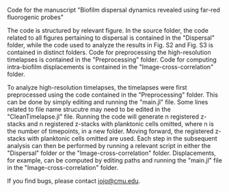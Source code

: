 Code for the manuscript "Biofilm dispersal dynamics revealed using far-red fluorogenic probes"

The code is structured by relevant figure. In the source folder, the code related to all figures pertaining to dispersal is contained in the "Dispersal" folder, while the code used to analyze the results in Fig. S2 and Fig. S3 is contained in distinct folders. Code for preprocessing the high-resolution timelapses is contained in the "Preprocessing" folder. Code for computing intra-biofilm displacements is contained in the "Image-cross-correlation" folder.

To analyze high-resolution timelapses, the timelapses were first preprocessed using the code contained in the "Preprocessing" folder. This can be done by simply editing and running the "main.jl" file. Some lines related to file name strucutre may need to be edited in the "CleanTimelapse.jl" file. Running the code will generate n registered z-stacks and n registered z-stacks with planktonic cells omitted, where n is the number of timepoints, in a new folder. Moving
forward, the registered z-stacks with planktonic cells omitted are used. Each step in the subsequent analysis can then be performed by running a relevant script in either the "Dispersal" folder or the "Image-cross-correlation" folder. Displacements, for example, can be computed by editing paths and running the "main.jl" file in the "Image-cross-correlation" folder.

If you find bugs, please contact jojo@cmu.edu.
